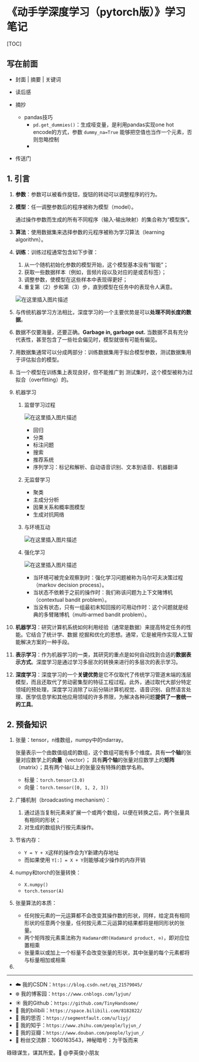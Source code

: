 # 《动手学深度学习（pytorch版）》学习笔记

[TOC]

## 写在前面

- 封面 | 摘要 | 关键词
- 读后感
- 摘抄
  - pandas技巧
    - `pd.get_dummies()`：生成哑变量，是利用pandas实现one hot encode的方式，参数 `dummy_na=True` 能够把空值也当作一个元素，否则忽略控制
    - 

- 传送门

## 1. 引言

1. **参数**：参数可以被看作旋钮，旋钮的转动可以调整程序的行为。

2. **模型**：任一调整参数后的程序被称为模型（model）。

   通过操作参数而生成的所有不同程序（输入‐输出映射）的集合称为“模型族”。

3. **算法**：使用数据集来选择参数的元程序被称为学习算法（learning algorithm）。

4. **训练**：训练过程通常包含如下步骤：

   1. 从一个随机初始化参数的模型开始，这个模型基本没有“智能”；
   2. 获取一些数据样本（例如，音频片段以及对应的是或否标签）；
   3. 调整参数，使模型在这些样本中表现得更好；
   4. 重复第（2）步和第（3）步，直到模型在任务中的表现令人满意。

   ![在这里插入图片描述](https://img-blog.csdnimg.cn/direct/f89373d5e2ef465db5c8fa1d1033815f.png)

5. 与传统机器学习方法相比，深度学习的一个主要优势是可以**处理不同长度的数据**。

6. 数据不仅要海量，还要正确。**Garbage in, garbage out.** 当数据不具有充分代表性，甚至包含了一些社会偏见时，模型就很有可能有偏见。

7. 用数据集通常可以分成两部分：训练数据集用于拟合模型参数，测试数据集用于评估拟合的模型。

8. 当一个模型在训练集上表现良好，但不能推广到 测试集时，这个模型被称为过拟合（overfitting）的。

9. 机器学习

   1. 监督学习过程

      ![在这里插入图片描述](https://img-blog.csdnimg.cn/direct/9cfb1d5684ba45bda0ee19a25f98eefb.png)

      - 回归
      - 分类
      - 标注问题
      - 搜索
      - 推荐系统
      - 序列学习：标记和解析、自动语音识别、文本到语音、机器翻译

   2. 无监督学习

      - 聚类
      - 主成分分析
      - 因果关系和概率图模型
      - 生成对抗网络

   3. 与环境互动

      ![在这里插入图片描述](https://img-blog.csdnimg.cn/direct/ffb268a7072e4d4f89cac8a8f1500e27.png)

   4. 强化学习

      ![在这里插入图片描述](https://img-blog.csdnimg.cn/direct/bf243017429041f0a560ca4c94f9a8f1.png)

      - 当环境可被完全观察到时：强化学习问题被称为马尔可夫决策过程（markov decision process）。
      - 当状态不依赖于之前的操作时：我们称该问题为上下文赌博机（contextual bandit problem）。
      - 当没有状态，只有一组最初未知回报的可用动作时：这个问题就是经典的多臂赌博机（multi‐armed bandit problem）。

10. **机器学习**：研究计算机系统如何利用经验（通常是数据）来提高特定任务的性能。它结合了统计学、数据 挖掘和优化的思想。通常，它是被用作实现人工智能解决方案的一种手段。

11. **表示学习**：作为机器学习的一类，其研究的重点是如何自动找到合适的**数据表示方式**。深度学习是通过学习多层次的转换来进行的多层次的表示学习。

12. **深度学习**：深度学习的一个**关键优势**是它不仅取代了传统学习管道末端的浅层模型，而且还取代了劳动密集型的特征工程过程。此外，通过取代大部分特定领域的预处理，深度学习消除了以前分隔计算机视觉、语音识别、自然语言处理、医学信息学和其他应用领域的许多界限，为解决各种问题**提供了一套统一的工具**。

## 2. 预备知识

1. 张量：tensor，n维数组，numpy中的ndarray。

   张量表示一个由数值组成的数组，这个数组可能有多个维度。具有**一个轴**的张量对应数学上的**向量**（vector）； 具有**两个轴**的张量对应数学上的**矩阵**（matrix）；具有两个轴以上的张量没有特殊的数学名称。

   - 标量：`torch.tensor(3.0)`
   - 向量：`torch.tensor([0, 1, 2, 3])`

2. 广播机制（broadcasting mechanism）：

   1. 通过适当复制元素来扩展⼀个或两个数组，以便在转换之后，两个张量具有相同的形状；
   2. 对⽣成的数组执⾏按元素操作。

3. 节省内存：

   - `Y = Y + X`这样的操作会为Y新建内存地址
   - 而如果使用 `Y[:] = X + Y`则能够减少操作的内存开销

4. numpy和torch的张量转换：

   - `X.numpy()`
   - `torch.tensor(A)`

5. 张量算法的本质：

   - 任何按元素的一元运算都不会改变其操作数的形状，同样，给定具有相同形状的任意两个张量，任何按元素⼆元运算的结果都将是相同形状的张量。
   - 两个矩阵按元素乘法称为 `Hadamard积(Hadamard product, ⊙)`，即对应位置相乘
   - 张量乘以或加上⼀个标量不会改变张量的形状，其中张量的每个元素都将与标量相加或相乘

6. 















------


- :cloud: 我的CSDN：`https://blog.csdn.net/qq_21579045/`
- :snowflake: 我的博客园：`https://www.cnblogs.com/lyjun/`
- :sunny: 我的Github：`https://github.com/TinyHandsome/`
- :rainbow: 我的bilibili：`https://space.bilibili.com/8182822/`
- :avocado: 我的思否：`https://segmentfault.com/u/liyj/`
- :tomato: 我的知乎：`https://www.zhihu.com/people/lyjun_/`
- :potato: 我的豆瓣：`https://www.douban.com/people/lyjun_/`
- :penguin: 粉丝交流群：1060163543，神秘暗号：为干饭而来

碌碌谋生，谋其所爱。:ocean:              @李英俊小朋友
